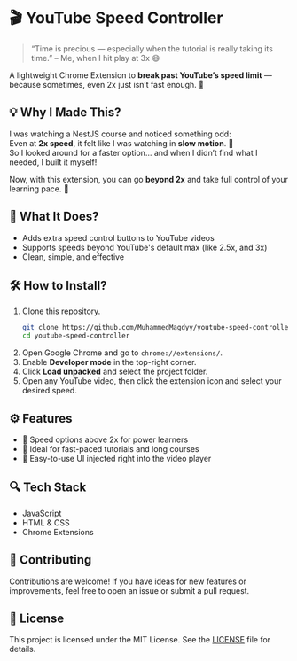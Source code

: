 # 🎬 YouTube Speed Controller

> “Time is precious — especially when the tutorial is really taking its time.” – Me, when I hit play at 3x 😄

A lightweight Chrome Extension to **break past YouTube’s speed limit** — because sometimes, even 2x just isn’t fast enough. 🫣

## 💡 Why I Made This?

I was watching a NestJS course and noticed something odd:  
Even at **2x speed**, it felt like I was watching in **slow motion**. 🐢  
So I looked around for a faster option... and when I didn’t find what I needed, I built it myself!

Now, with this extension, you can go **beyond 2x** and take full control of your learning pace. 🚀

## 🚀 What It Does?

- Adds extra speed control buttons to YouTube videos
- Supports speeds beyond YouTube's default max (like 2.5x, and 3x)
- Clean, simple, and effective

## 🛠️ How to Install?

1. Clone this repository.
   ```bash
   git clone https://github.com/MuhammedMagdyy/youtube-speed-controller.git
   cd youtube-speed-controller
   ```
2. Open Google Chrome and go to `chrome://extensions/`.
3. Enable **Developer mode** in the top-right corner.
4. Click **Load unpacked** and select the project folder.
5. Open any YouTube video, then click the extension icon and select your desired speed.

## ⚙️ Features

- 🚀 Speed options above 2x for power learners
- 🧠 Ideal for fast-paced tutorials and long courses
- 🔘 Easy-to-use UI injected right into the video player

## 🔍 Tech Stack

- JavaScript
- HTML & CSS
- Chrome Extensions

## 🤝 Contributing

Contributions are welcome! If you have ideas for new features or improvements, feel free to open an issue or submit a pull request.

## 📄 License

This project is licensed under the MIT License. See the [LICENSE](LICENSE) file for details.
